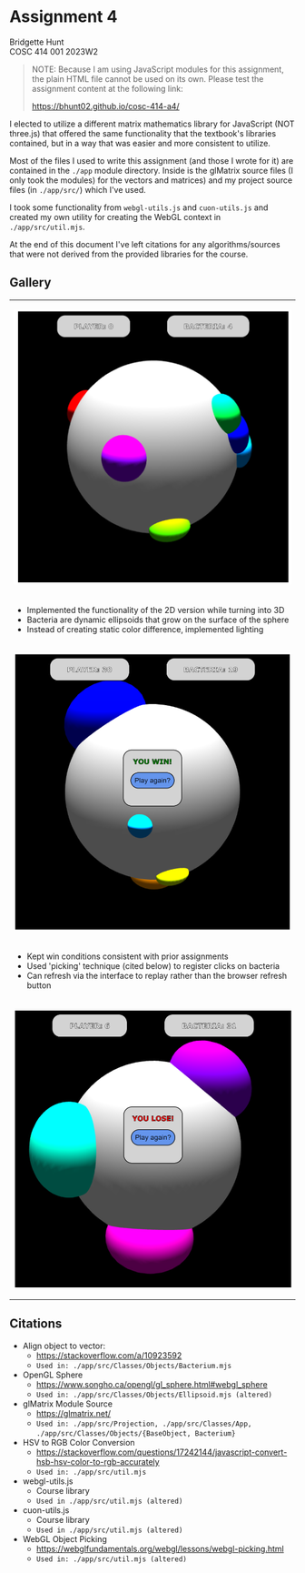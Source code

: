 # Assignment 4
Bridgette Hunt<br>
COSC 414 001 2023W2<br>

>
> NOTE: Because I am using JavaScript modules for this assignment, the plain HTML file cannot be
> used on its own. Please test the assignment content at the following link:
> 
> https://bhunt02.github.io/cosc-414-a4/
> 


I elected to utilize a different matrix mathematics library for JavaScript (NOT three.js) that
offered the same functionality that the textbook's libraries contained, but in a way that was easier
and more consistent to utilize.

Most of the files I used to write this assignment (and those I wrote for it) are contained
in the `./app` module directory. Inside is the glMatrix source files (I only took the modules) for 
the vectors and matrices) and my project source files (in `./app/src/`) which I've used.

I took some functionality from `webgl-utils.js` and `cuon-utils.js` and created my own utility for
creating the WebGL context in `./app/src/util.mjs`.

At the end of this document I've left citations for any algorithms/sources that were not derived from
the provided libraries for the course.

## Gallery

<table>
<tr>
<td>

![](./images/screenshot_game.png)
</td>
</tr>
<tr>
<td>

* Implemented the functionality of the 2D version while turning into 3D
* Bacteria are dynamic ellipsoids that grow on the surface of the sphere
* Instead of creating static color difference, implemented lighting
</td>
</tr>
<tr>
<td>

![](./images/screenshot_win.png)
</td>
</tr>
<tr>
<td>

* Kept win conditions consistent with prior assignments
* Used 'picking' technique (cited below) to register clicks on bacteria
* Can refresh via the interface to replay rather than the browser refresh button
</td>
</tr>
<tr>
<td>

![](./images/screenshot_loss.png)
</td>
</tr>
</table>

## Citations
* Align object to vector:
  * https://stackoverflow.com/a/10923592
  * `Used in: ./app/src/Classes/Objects/Bacterium.mjs`
* OpenGL Sphere
  * https://www.songho.ca/opengl/gl_sphere.html#webgl_sphere 
  * `Used in: ./app/src/Classes/Objects/Ellipsoid.mjs (altered)`
* glMatrix Module Source
  * https://glmatrix.net/
  * `Used in: ./app/src/Projection, ./app/src/Classes/App, ./app/src/Classes/Objects/{BaseObject, Bacterium}`
* HSV to RGB Color Conversion 
  * https://stackoverflow.com/questions/17242144/javascript-convert-hsb-hsv-color-to-rgb-accurately
  * `Used in: ./app/src/util.mjs`
* webgl-utils.js
  * Course library
  * `Used in ./app/src/util.mjs (altered)`
* cuon-utils.js
  * Course library
  * `Used in ./app/src/util.mjs (altered)`
* WebGL Object Picking
  * https://webglfundamentals.org/webgl/lessons/webgl-picking.html
  * `Used in: ./app/src/util.mjs (altered)`